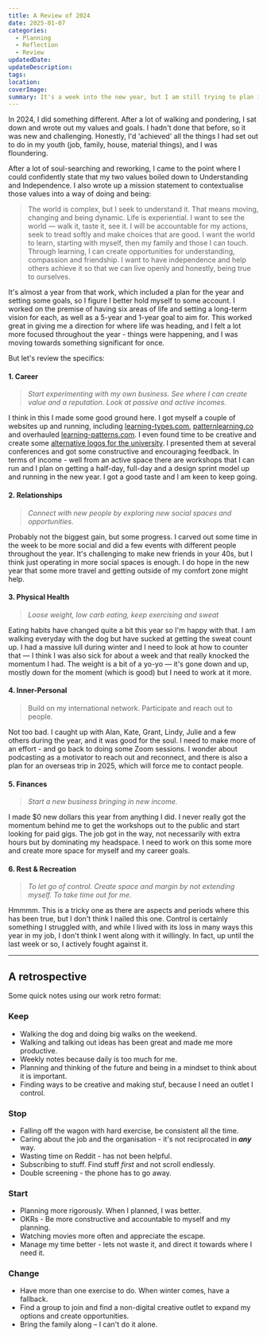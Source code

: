 ```yaml
---
title: A Review of 2024
date: 2025-01-07
categories:
  - Planning
  - Reflection
  - Review
updatedDate: 
updateDescription: 
tags: 
location: 
coverImage: 
summary: It's a week into the new year, but I am still trying to plan it out and come to terms with 2024.
---
```


In 2024, I did something different. After a lot of walking and pondering, I sat down and wrote out my values and goals. I hadn't done that before, so it was new and challenging. Honestly, I'd 'achieved' all the things I had set out to do in my youth (job, family, house, material things), and I was floundering. 

After a lot of soul-searching and reworking, I came to the point where I could confidently state that my two values boiled down to Understanding and Independence. I also wrote up a mission statement to contextualise those values into a way of doing and being:

> The world is complex, but I seek to understand it. That means moving, changing and being dynamic. Life is experiential. I want to see the world — walk it, taste it, see it. I will be accountable for my actions, seek to tread softly and make choices that are good. I want the world to learn, starting with myself, then my family and those I can touch. Through learning, I can create opportunities for understanding, compassion and friendship. I want to have independence and help others achieve it so that we can live openly and honestly, being true to ourselves.

It's almost a year from that work, which included a plan for the year and setting some goals, so I figure I better hold myself to some account. I worked on the premise of having six areas of life and setting a long-term vision for each, as well as a 5-year and 1-year goal to aim for. This worked great in giving me a direction for where life was heading, and I felt a lot more focused throughout the year - things were happening, and I was moving towards something significant for once. 

But let's review the specifics:

#### 1. Career

> *Start experimenting with my own business. See where I can create value and a reputation. Look at passive and active incomes.* 

I think in this I made some good ground here. I got myself a couple of websites up and running, including [learning-types.com](https://learning-types.com/), [patternlearning.co](https://patternlearning.co/) and overhauled [learning-patterns.com](https://learning-patterns.com/). I even found time to be creative and create some [alternative logos for the university](https://alt-adl.fun/). I presented them at several conferences and got some constructive and encouraging feedback. In terms of income - well from an active space there are workshops that I can run and I plan on getting a half-day, full-day and a design sprint model up and running in the new year. I got a good taste and I am keen to keep going. 

#### 2. Relationships

> *Connect with new people by exploring new social spaces and opportunities.*

Probably not the biggest gain, but some progress. I carved out some time in the week to be more social and did a few events with different people throughout the year. It's challenging to make new friends in your 40s, but I think just operating in more social spaces is enough. I do hope in the new year that some more travel and getting outside of my comfort zone might help. 

#### 3.  Physical Health

> *Loose weight, low carb eating, keep exercising and sweat*

Eating habits have changed quite a bit this year so I'm happy with that. I am walking everyday with the dog but have sucked at getting the sweat count up. I had a massive lull during winter and I need to look at how to counter that — I think I was also sick for about a week and that really knocked the momentum I had. The weight is a bit of a yo-yo — it's gone down and up, mostly down for the moment (which is good) but I need to work at it more. 

#### 4. Inner-Personal

> Build on my international network. Participate and reach out to people.

Not too bad. I caught up with Alan, Kate, Grant, Lindy, Julie and a few others during the year, and it was good for the soul. I need to make more of an effort - and go back to doing some Zoom sessions. I wonder about podcasting as a motivator to reach out and reconnect, and there is also a plan for an overseas trip in 2025, which will force me to contact people. 

#### 5. Finances

> *Start a new business bringing in new income.*

I made $0 new dollars this year from anything I did. I never really got the momentum behind me to get the workshops out to the public and start looking for paid gigs. The job got in the way, not necessarily with extra hours but by dominating my headspace. I need to work on this some more and create more space for myself and my career goals.

#### 6. Rest & Recreation

> *To let go of control. Create space and margin by not extending myself. To take time out for me.*

Hmmmm. This is a tricky one as there are aspects and periods where this has been true, but I don't think I nailed this one. Control is certainly something I struggled with, and while I lived with its loss in many ways this year in my job, I don't think I went along with it willingly. In fact, up until the last week or so, I actively fought against it. 

---

## A retrospective

Some quick notes using our work retro format: 

### Keep
- Walking the dog and doing big walks on the weekend. 
- Walking and talking out ideas has been great and made me more productive. 
- Weekly notes because daily is too much for me.  
- Planning and thinking of the future and being in a mindset to think about it is important.
- Finding ways to be creative and making stuf, because I need an outlet I control. 

### Stop
- Falling off the wagon with hard exercise, be consistent all the time. 
- Caring about the job and the organisation - it's not reciprocated in ***any*** way. 
- Wasting time on Reddit - has not been helpful. 
- Subscribing to stuff. Find stuff *first* and not scroll endlessly. 
- Double screening - the phone has to go away. 

### Start
- Planning more rigorously. When I planned, I was better.
- OKRs - Be more constructive and accountable to myself and my planning. 
- Watching movies more often and appreciate the escape. 
- Manage my time better - lets not waste it, and direct it towards where I need it. 

### Change
- Have more than one exercise to do. When winter comes, have a fallback. 
- Find a group to join and find a non-digital creative outlet to expand my options and create opportunities. 
- Bring the family along – I can't do it alone. 